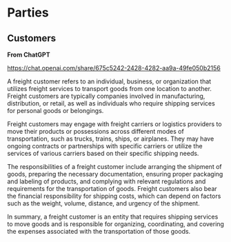# Parties

## Customers

**From ChatGPT**

https://chat.openai.com/share/675c5242-2428-4282-aa9a-49fe050b2156

A freight customer refers to an individual, business, or organization that utilizes freight services to transport goods from one location to another. Freight customers are typically companies involved in manufacturing, distribution, or retail, as well as individuals who require shipping services for personal goods or belongings.

Freight customers may engage with freight carriers or logistics providers to move their products or possessions across different modes of transportation, such as trucks, trains, ships, or airplanes. They may have ongoing contracts or partnerships with specific carriers or utilize the services of various carriers based on their specific shipping needs.

The responsibilities of a freight customer include arranging the shipment of goods, preparing the necessary documentation, ensuring proper packaging and labeling of products, and complying with relevant regulations and requirements for the transportation of goods. Freight customers also bear the financial responsibility for shipping costs, which can depend on factors such as the weight, volume, distance, and urgency of the shipment.

In summary, a freight customer is an entity that requires shipping services to move goods and is responsible for organizing, coordinating, and covering the expenses associated with the transportation of those goods.
